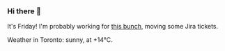 ### Hi there :wave:

It's Friday! I'm probably working for [this bunch](https://github.com/kohofinancial), moving some Jira tickets.

Weather in Toronto: sunny, at +14°C.
